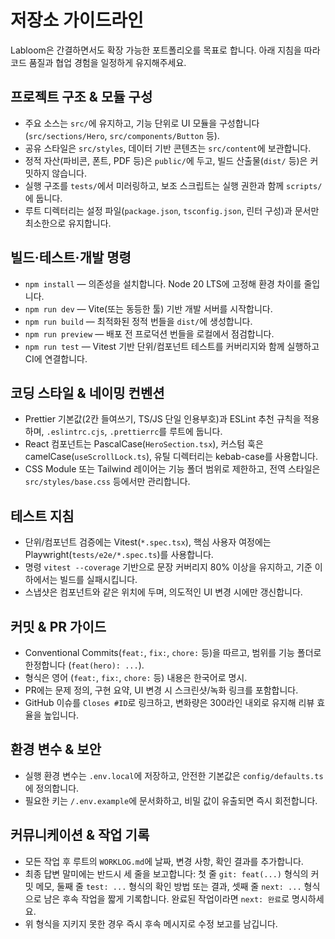 # 저장소 가이드라인

Labloom은 간결하면서도 확장 가능한 포트폴리오를 목표로 합니다. 아래 지침을 따라 코드 품질과 협업 경험을 일정하게 유지해주세요.

## 프로젝트 구조 & 모듈 구성
- 주요 소스는 `src/`에 유지하고, 기능 단위로 UI 모듈을 구성합니다 (`src/sections/Hero`, `src/components/Button` 등).
- 공유 스타일은 `src/styles`, 데이터 기반 콘텐츠는 `src/content`에 보관합니다.
- 정적 자산(파비콘, 폰트, PDF 등)은 `public/`에 두고, 빌드 산출물(`dist/` 등)은 커밋하지 않습니다.
- 실행 구조를 `tests/`에서 미러링하고, 보조 스크립트는 실행 권한과 함께 `scripts/`에 둡니다.
- 루트 디렉터리는 설정 파일(`package.json`, `tsconfig.json`, 린터 구성)과 문서만 최소한으로 유지합니다.

## 빌드·테스트·개발 명령
- `npm install` — 의존성을 설치합니다. Node 20 LTS에 고정해 환경 차이를 줄입니다.
- `npm run dev` — Vite(또는 동등한 툴) 기반 개발 서버를 시작합니다.
- `npm run build` — 최적화된 정적 번들을 `dist/`에 생성합니다.
- `npm run preview` — 배포 전 프로덕션 번들을 로컬에서 점검합니다.
- `npm run test` — Vitest 기반 단위/컴포넌트 테스트를 커버리지와 함께 실행하고 CI에 연결합니다.

## 코딩 스타일 & 네이밍 컨벤션
- Prettier 기본값(2칸 들여쓰기, TS/JS 단일 인용부호)과 ESLint 추천 규칙을 적용하며, `.eslintrc.cjs`, `.prettierrc`를 루트에 둡니다.
- React 컴포넌트는 PascalCase(`HeroSection.tsx`), 커스텀 훅은 camelCase(`useScrollLock.ts`), 유틸 디렉터리는 kebab-case를 사용합니다.
- CSS Module 또는 Tailwind 레이어는 기능 폴더 범위로 제한하고, 전역 스타일은 `src/styles/base.css` 등에서만 관리합니다.

## 테스트 지침
- 단위/컴포넌트 검증에는 Vitest(`*.spec.tsx`), 핵심 사용자 여정에는 Playwright(`tests/e2e/*.spec.ts`)를 사용합니다.
- 명령 `vitest --coverage` 기반으로 문장 커버리지 80% 이상을 유지하고, 기준 이하에서는 빌드를 실패시킵니다.
- 스냅샷은 컴포넌트와 같은 위치에 두며, 의도적인 UI 변경 시에만 갱신합니다.

## 커밋 & PR 가이드
- Conventional Commits(`feat:`, `fix:`, `chore:` 등)을 따르고, 범위를 기능 폴더로 한정합니다 (`feat(hero): ...`). 
- 형식은 영어 (`feat:`, `fix:`, `chore:` 등) 내용은 한국어로 명시.
- PR에는 문제 정의, 구현 요약, UI 변경 시 스크린샷/녹화 링크를 포함합니다.
- GitHub 이슈를 `Closes #ID`로 링크하고, 변화량은 300라인 내외로 유지해 리뷰 효율을 높입니다.

## 환경 변수 & 보안
- 실행 환경 변수는 `.env.local`에 저장하고, 안전한 기본값은 `config/defaults.ts`에 정의합니다.
- 필요한 키는 `/.env.example`에 문서화하고, 비밀 값이 유출되면 즉시 회전합니다.

## 커뮤니케이션 & 작업 기록
- 모든 작업 후 루트의 `WORKLOG.md`에 날짜, 변경 사항, 확인 결과를 추가합니다.
- 최종 답변 말미에는 반드시 세 줄을 보고합니다: 첫 줄 `git: feat(...)` 형식의 커밋 메모, 둘째 줄 `test: ...` 형식의 확인 방법 또는 결과, 셋째 줄 `next: ...` 형식으로 남은 후속 작업을 짧게 기록합니다. 완료된 작업이라면 `next: 완료`로 명시하세요.
- 위 형식을 지키지 못한 경우 즉시 후속 메시지로 수정 보고를 남깁니다.
